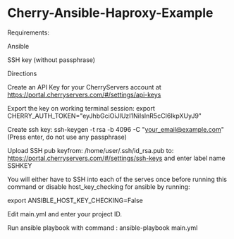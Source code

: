 # Cherry-Ansible-Haproxy-Example

Requirements:

Ansible

SSH key (without passphrase)

Directions

Create an API Key for your CherryServers account at https://portal.cherryservers.com/#/settings/api-keys

Export the key on working terminal session: export CHERRY_AUTH_TOKEN="eyJhbGciOiJIUzI1NiIsInR5cCI6IkpXUyJ9"

Create ssh key: ssh-keygen -t rsa -b 4096 -C "your_email@example.com"  (Press enter, do not use any passphrase)

Upload SSH pub keyfrom: /home/user/.ssh/id_rsa.pub to: https://portal.cherryservers.com/#/settings/ssh-keys and enter label name SSHKEY

You will either have to SSH into each of the serves once before running this command or disable host_key_checking for ansible by running:

export ANSIBLE_HOST_KEY_CHECKING=False

Edit main.yml and enter your project ID.

Run ansible playbook with command : ansible-playbook main.yml
